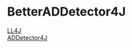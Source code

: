 # BetterADDetector4J
[LL4J](https://github.com/LL4J/LL4J)</br>
[ADDetector4J](https://github.com/siuank/ADDetector4J)